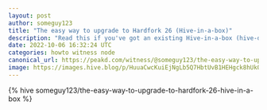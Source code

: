 ```yaml
---
layout: post
author: someguy123
title: "The easy way to upgrade to Hardfork 26 (Hive-in-a-box)"
description: "Read this if you've got an existing Hive-in-a-box (hive-docker) installation running the current version of Hive (HF25)."
date: 2022-10-06 16:32:24 UTC
categories: howto witness node
canonical_url: https://peakd.com/witness/@someguy123/the-easy-way-to-upgrade-to-hardfork-26-hive-in-a-box
image: https://images.hive.blog/p/HuuaCwcKuiEjNgLb5Q7HbtUvB1HEHgck8hUkQMB4bFSJaxwFsYXGx7N9qtgEvLdGaoY?format=match&amp;mode=fit
---
```

{% hive someguy123/the-easy-way-to-upgrade-to-hardfork-26-hive-in-a-box %}
